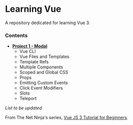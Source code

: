 # Learning Vue
A repository dedicated for learning Vue 3.

### Contents

- **[Project 1 - Modal](https://github.com/RyouHikaru/learning-vue-modal)**
  - Vue CLI 
  - Vue Files and Templates
  - Template Refs
  - Multiple Components
  - Scoped and Global CSS
  - Props
  - Emitting Custom Events
  - Click Event Modifiers
  - Slots
  - Teleport
 
*List to be updated*

From The Net Ninja's series, [Vue JS 3 Tutorial for Beginners](https://www.youtube.com/watch?v=YrxBCBibVo0&list=PL4cUxeGkcC9hYYGbV60Vq3IXYNfDk8At1&pp=iAQB).

